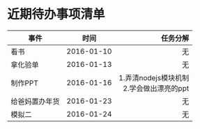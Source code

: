 # 近期待办事项清单

| 事件					| 时间				 | 任务分解																				|
| ------------|:----------:| --------------------------------------------:|
| 看书					| 2016-01-10 | 无																						|
| 拿化验单			| 2016-01-13 | 无																						|
| 制作PPT			| 2016-01-16 | 1.弄清nodejs模块机制 <br />2.学会做出漂亮的ppt 	|
| 给爸妈置办年货| 2016-01-23 | 无																						|
| 模拟二				| 2016-01-24 | 无																						|